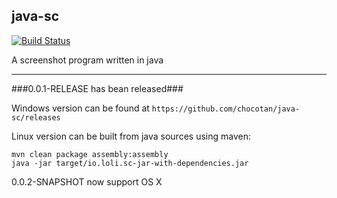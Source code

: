 ## java-sc ##

[![Build Status](https://drone.io/github.com/chocotan/java-sc/status.png)](https://drone.io/github.com/chocotan/java-sc/latest)

A screenshot program written in java

--------------

###0.0.1-RELEASE has bean released###

Windows version can be found at ```https://github.com/chocotan/java-sc/releases```

Linux version can be built from java sources using maven:
```
mvn clean package assembly:assembly
java -jar target/io.loli.sc-jar-with-dependencies.jar 
```
0.0.2-SNAPSHOT now support OS X
